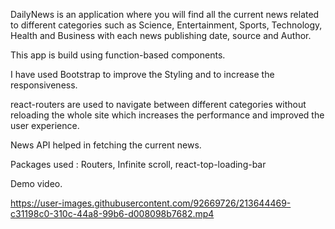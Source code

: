 DailyNews is an application where you will find all the current news related to different categories such as Science, Entertainment, Sports, Technology, Health and Business with each news publishing date, source and Author.

This app is build using function-based components.

I have used Bootstrap to improve the Styling and to increase the responsiveness.

react-routers are used to navigate between different categories without reloading the whole site which increases the performance and improved the user experience.

News API helped in fetching the current news.

Packages used :
  Routers,
  Infinite scroll,
  react-top-loading-bar
  

Demo video.

https://user-images.githubusercontent.com/92669726/213644469-c31198c0-310c-44a8-99b6-d008098b7682.mp4

